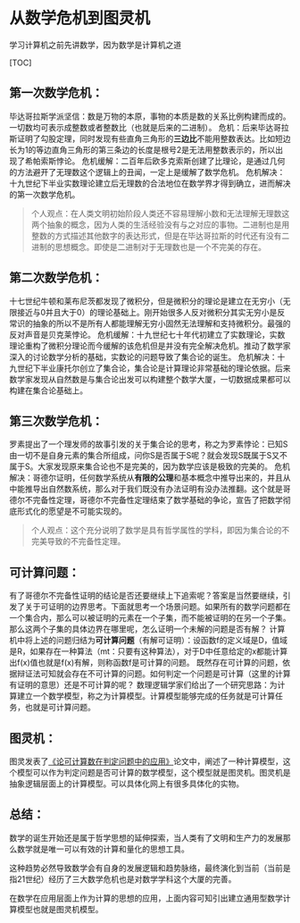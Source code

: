 # 从数学危机到图灵机

学习计算机之前先讲数学，因为数学是计算机之道

[TOC]

## 第一次数学危机：
毕达哥拉斯学派坚信：数是万物的本原，事物的本质是数的关系比例构建而成的。一切数均可表示成整数或者整数比（也就是后来的二进制）。
危机：后来毕达哥拉斯证明了勾股定理，同时发现有些直角三角形的**三边比**不能用整数表达。比如短边长为1的等边直角三角形的第三条边的长度是根号2是无法用整数表示的，所以出现了希帕索斯悖论。
危机缓解：二百年后欧多克索斯创建了比理论，是通过几何的方法避开了无理数这个逻辑上的丑闻，一定上是缓解了数学危机。
危机解决：十九世纪下半业实数理论建立后无理数的合法地位在数学界才得到确立，进而解决的第一次数学危机。

> 个人观点：在人类文明初始阶段人类还不容易理解小数和无法理解无理数这两个抽象的概念，因为人类的生活经验没有与之对应的事物。二进制也是用整数的方式描述其他数字的表达形式，但是在毕达哥拉斯的时代还有没有二进制的思想概念。即使是二进制对于无理数也是一个不完美的存在。

## 第二次数学危机：
十七世纪牛顿和莱布尼茨都发现了微积分，但是微积分的理论是建立在无穷小（无限接近与0并且大于0）的理论基础上。刚开始很多人反对微积分其实无穷小是反常识的抽象的所以不是所有人都能理解无穷小固然无法理解和支持微积分。最强的反对声音是贝克莱悖论。
危机缓解：十九世纪七十年代初建立了实数理论，实数理论重构了微积分理论而今缓解的该危机但是并没有完全解决危机。推动了数学家深入的讨论数学分析的基础，实数论的问题导致了集合论的诞生。
危机解决：十九世纪下半业康托尔创立了集合论，集合论是计算理论非常基础的理论依据。后来数学家发现从自然数是与集合论出发可以构建整个数学大厦，一切数据成果都可以构建在集合论基础上。

## 第三次数学危机：
罗素提出了一个理发师的故事引发的关于集合论的思考，称之为罗素悖论：已知S由一切不是自身元素的集合所组成，问你S是否属于S呢？就会发现S既属于S又不属于S。大家发现原来集合论也不是完美的，因为数学应该是极致的完美的。
危机解决：哥德尔证明，任何数学系统从**有限的公理**和基本概念中推导出来的，并且从中能推导出自然数系统，那么对于我们既没有办法证明有没办法推翻。这个就是哥德尔不完备性定理，哥德尔不完备性定理结束了数学基础的争论，宣告了把数学彻底形式化的愿望是不可能实现的。

> 个人观点：这个充分说明了数学是具有哲学属性的学科，即因为集合论的不完美导致的不完备性定理。

## 可计算问题：
有了哥德尔不完备性证明的结论是否还要继续上下追索呢？答案是当然要继续，引发了关于可证明的边界思考。下面就思考一个场景问题。如果所有的数学问题都在一个集合内，那么可以被证明的元素在一个子集，而不能被证明的在另一个子集。那么这两个子集的具体边界在哪里呢，怎么证明一个未解的问题是否有解？
计算机中将上述的问题归结为**可计算问题**（有解可证明）：设函数f的定义域是D，值域是R，如果存在一种算法（mt：只要有这种算法），对于D中任意给定的x都能计算出f(x)值也就是f(x)有解，则称函数f是可计算的问题。
既然存在可计算的问题，依据辩证法可知就会存在不可计算的问题。如何判定一个问题是可计算（这里的计算有证明的意思）还是不可计算的呢？
数理逻辑学家们给出了一个研究思路：为计算建立一个数学模型，称之为计算模型。计算模型能够完成的任务就是可计算任务，也就是可计算问题。

## 图灵机：
图灵发表了[《论可计算数在判定问题中的应用》](https://www.cs.virginia.edu/~robins/Turing_Paper_1936.pdf)论文中，阐述了一种计算模型，这个模型可以作为判定问题是否可计算的数学模型，这个模型就是图灵机。图灵机是抽象逻辑层面上的计算模型。可以具体化网上有很多具体化的实物。

## 总结：
数学的诞生开始还是属于哲学思想的延伸探索，当人类有了文明和生产力的发展那么数学就是唯一可以有效的计算和量化的思想工具。

这种趋势必然导致数学会有自身的发展逻辑和趋势脉络，最终演化到当前（当前是指21世纪）经历了三大数学危机也是对数学学科这个大厦的完善。

在数学在应用层面上作为计算的思想的应用，上面内容可知引出建立通用型数学计算模型也就是图灵机模型。